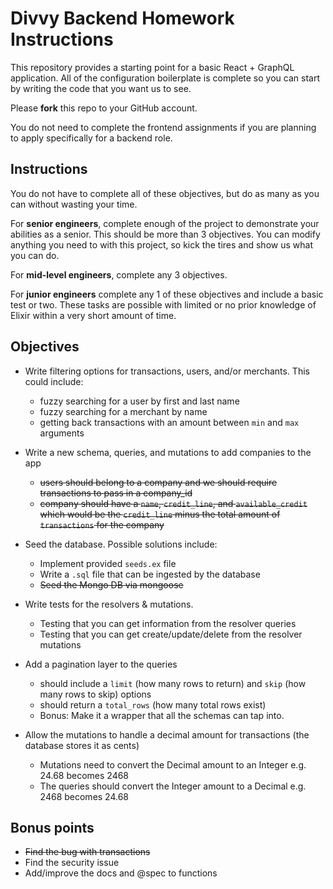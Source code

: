 # Divvy Backend Homework Instructions

This repository provides a starting point for a basic React + GraphQL application.
All of the configuration boilerplate is complete so you can start by writing the code that you want us to see.

Please **fork** this repo to your GitHub account.

You do not need to complete the frontend assignments if you are planning to apply specifically for a backend role.

## Instructions

You do not have to complete all of these objectives, but do as many as you can without wasting your time.

For **senior engineers**, complete enough of the project to demonstrate your abilities as a senior.  This should be more than 3 objectives.  You can modify anything you need to with this project, so kick the tires and show us what you can do.

For **mid-level engineers**, complete any 3 objectives.

For **junior engineers** complete any 1 of these objectives and include a basic test or two.  These tasks are possible with limited or no prior knowledge of Elixir within a very short amount of time.

## Objectives

 * Write filtering options for transactions, users, and/or merchants. This could include:
   * fuzzy searching for a user by first and last name
   * fuzzy searching for a merchant by name
   * getting back transactions with an amount between `min` and `max` arguments

 * Write a new schema, queries, and mutations to add companies to the app
   * ~~users should belong to a company and we should require transactions to pass in a company_id~~
   * ~~company should have a `name`, `credit_line`, and `available_credit` which would be the `credit_line` minus the total amount of `transactions` for the company~~

 * Seed the database.  Possible solutions include:
   * Implement provided `seeds.ex` file
   * Write a `.sql` file that can be ingested by the database
   * ~~Seed the Mongo DB via mongoose~~

 * Write tests for the resolvers & mutations.
   * Testing that you can get information from the resolver queries
   * Testing that you can get create/update/delete from the resolver mutations

 * Add a pagination layer to the queries
   * should include a `limit` (how many rows to return) and `skip` (how many rows to skip) options
   * should return a `total_rows` (how many total rows exist)
   * Bonus: Make it a wrapper that all the schemas can tap into.

 * Allow the mutations to handle a decimal amount for transactions (the database stores it as cents)
   * Mutations need to convert the Decimal amount to an Integer e.g. 24.68 becomes 2468
   * The queries should convert the Integer amount to a Decimal e.g. 2468 becomes 24.68

## Bonus points
 * ~~Find the bug with transactions~~ 
 * Find the security issue
 * Add/improve the docs and @spec to functions
